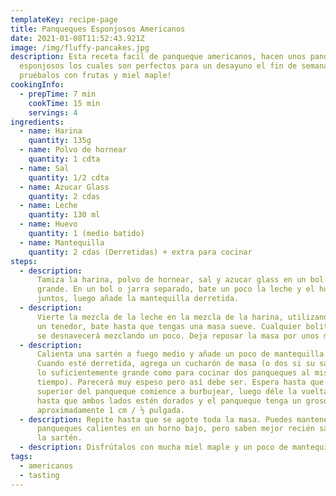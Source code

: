 ```yaml
---
templateKey: recipe-page
title: Panqueques Esponjosos Americanos
date: 2021-01-08T11:52:43.921Z
image: /img/fluffy-pancakes.jpg
description: Esta receta facil de panqueque americanos, hacen unos panqueque muy
  esponjosos los cuales son perfectos para un desayuno el fin de semana.
  pruébalos con frutas y miel maple!
cookingInfo:
  - prepTime: 7 min
    cookTime: 15 min
    servings: 4
ingredients:
  - name: Harina
    quantity: 135g
  - name: Polvo de hornear
    quantity: 1 cdta
  - name: Sal
    quantity: 1/2 cdta
  - name: Azucar Glass
    quantity: 2 cdas
  - name: Leche
    quantity: 130 ml
  - name: Huevo
    quantity: 1 (medio batido)
  - name: Mantequilla
    quantity: 2 cdas (Derretidas) + extra para cocinar
steps:
  - description:
      Tamiza la harina, polvo de hornear, sal y azucar glass en un bol
      grande. En un bol o jarra separado, bate un poco la leche y el huevo
      juntos, luego añade la mantequilla derretida.
  - description:
      Vierte la mezcla de la leche en la mezcla de la harina, utilizando
      un tenedor, bate hasta que tengas una masa sueve. Cualquier bolita pronto
      se desnavecerá mezclando un poco. Deja reposar la masa por unos minutos.
  - description:
      Calienta una sartén a fuego medio y añade un poco de mantequilla.
      Cuando esté derretida, agrega un cucharón de masa (o dos si su sartén es
      lo suficientemente grande como para cocinar dos panqueques al mismo
      tiempo). Parecerá muy espeso pero así debe ser. Espera hasta que la parte
      superior del panqueque comience a burbujear, luego déle la vuelta y cocine
      hasta que ambos lados estén dorados y el panqueque tenga un grosor de
      aproximadamente 1 cm / ½ pulgada.
  - description: Repite hasta que se agote toda la masa. Puedes mantener los
      panqueques calientes en un horno bajo, pero saben mejor recién salidos de
      la sartén.
  - description: Disfrútalos con mucha miel maple y un poco de mantequilla, si lo deseas!
tags:
  - americanos
  - tasting
---
```


